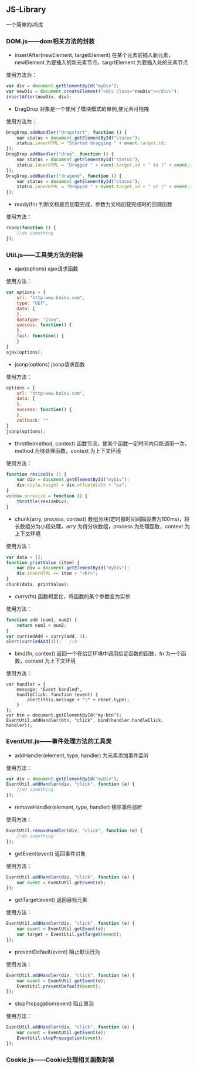 ## JS-Library
一个简单的JS库

### DOM.js——dom相关方法的封装

* insertAfter(newElement, targetElement) 在某个元素前插入新元素，newElement 为要插入的新元素节点，targrtElement 为要插入处的元素节点

使用方法为：
```javascript
var div = document.getElementById("myDiv");
var newDiv = document.createElement("<div class="newDiv"></div>");
insertAfter(newDiv, div);
```

* DragDrop 对象是一个使用了模块模式的单例,使元素可拖拽

使用方法为：
```javascript
DragDrop.addHandler("dragstart", function () {
    var status = document.getElementById("status");
    status.innerHTML = "Started dragging " + event.target.id;
});
DragDrop.addHandler("drag", function () {
    var status = document.getElementById("status");
    status.innerHTML = "Dragged " + event.target.id + " to (" + event.x + ", " + event.y + ")";
});
DragDrop.addHandler("dragend", function () {
    var status = document.getElementById("status");
    status.innerHTML = "Dropped " + event.target.id + " st (" + event.x + ", " + event.y + ")";
});
```      

* ready(fn) 判断文档是否加载完成，参数为文档加载完成时的回调函数

使用方法：
```javascript
ready(function () {
    //do something
});
```

### Util.js——工具类方法的封装

* ajax(options) ajax请求函数

使用方法：
```javascript
var options = {
 	url: "http:www.baidu.com",
	type: "GET",
	data: {
	},
	dataType: "json",
	success: function() {
	},
	fail: function() {
	}
}
ajax(options);
```

* jsonp(options) jsonp请求函数

使用方法：
```javascript
options = {
	url: "http:www.baidu.com",
	data: {
	},
	success: function() {
	},
	callback: ""
}
jsonp(options);
```

* throttle(method, context) 函数节流，使某个函数一定时间内只能调用一次，method 为待处理函数，context 为上下文环境

使用方法：
```javascript
function resizeDiv () {
    var div = document.getElementById("myDiv");
    div.style.height = div.offsetWidth + "px";
}
window.onresize = function () {
    throttle(resizeDiv);
}
```

* chunk(arry, process, context) 数组分块(定时器时间间隔设置为100ms)，将长数组分为小段处理，arry 为待分块数组，process 为处理函数，context 为上下文环境

使用方法：
```javascript
var data = [];
function printValue (item) {
    var div = document.getElementById("myDiv");
    div.innerHTML += item + "<br>";
}
chunk(data, printValue);
```

* curry(fn) 函数柯里化，将函数的某个参数变为实参

使用方法：
```javascript
function add (num1, num2) {
    return num1 + num2;
}
var curriedAdd = curry(add, 5);
alert(curriedAdd(3));   //8
```

* bind(fn, context) 返回一个在给定环境中调用给定函数的函数，fn 为一个函数，context 为上下文环境

使用方法：
```javascipt
var handler = {
    message: "Event handled",
    handleClick: function (event) {
        alert(this.message + ":" + ebent.type);
    }
};
var btn = document.getElementById("my-btn");
EventUtil.addHandler(btn, "click", bind(handler.handleClick, handler));
```

### EventUtil.js——事件处理方法的工具类

* addHandler(element, type, handler) 为元素添加事件监听

使用方法：
```javascript
var div = document.getElementById("myDiv");
EventUtil.addHandler(div, "click", function (e) {
    //do something
});
```

* removeHandler(element, type, handler) 移除事件监听

使用方法：
```javascript
EventUtil.removeHandler(div, "click", function (e) {
    //do something
});
```

* getEvent(event) 返回事件对象

使用方法：
```javascript
EventUtil.addHandler(div, "click", function (e) {
    var event = EventUtil.getEvent(e);
});
```

* getTarget(event) 返回目标元素

使用方法：
```javascript
EventUtil.addHandler(div, "click", function (e) {
    var event = EventUtil.getEvent(e);
    var target = EventUtil.getTarget(event);
});
```

* preventDefault(event) 阻止默认行为

使用方法：
```javascript
EventUtil.addHandler(div, "click", function (e) {
    var event = EventUtil.getEvent(e);
    EventUtil.preventDefault(event);
});
```

* stopPropagation(event) 阻止冒泡

使用方法：
```javascript
EventUtil.addHandler(div, "click", function (e) {
    var event = EventUtil.getEvent(e);
    EventUtil.stopPropagation(event);
});
```



### Cookie.js——Cookie处理相关函数封装
